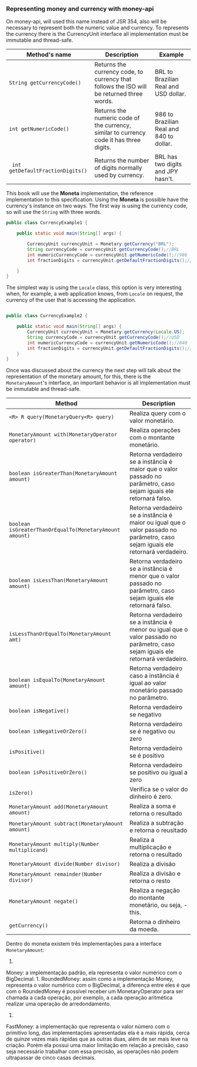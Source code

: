 ### Representing money and currency with money-api



On money-api, will used this name instead of JSR 354, also will be necessary to represent both the numeric value and currency. To represents the currency there is the CurrencyUnit interface all implementation must be immutable and thread-safe.

|Method's name| Description |Example|
| -- | -- | -- |
|```String getCurrencyCode()```|Returns the currency code, to currency that follows the ISO will be returned three words.|BRL to Brazilian Real and USD dollar.
|```int getNumericCode()```|Returns the numeric code of the currency, similar to currency code it has three digits.|986 to Brazilian Real and 840 to dollar.|
|``` int getDefaultFractionDigits()``` |Returns the number of digits normally used by currency.|BRL has two digits and JPY hasn't.|


This book will use the **Moneta** implementation, the reference implementation to this specification. Using the **Moneta** is possible have the currency's instance on two ways. The first way is using the currency code, so will use the ```String``` with three words.


```java
public class CurrencyExample1 {

    public static void main(String[] args) {

        CurrencyUnit currencyUnit = Monetary.getCurrency("BRL");
        String currencyCode = currencyUnit.getCurrencyCode();//BRL
        int numericCurrencyCode = currencyUnit.getNumericCode();//986
        int fractionDigits = currencyUnit.getDefaultFractionDigits();//2

    }
}
```

The simplest way is using the `Locale` class, this option is very interesting when, for example, a web application knows, from `Locale` on request, the currency of the user that is accessing the application.

```java

public class CurrencyExample2 {

    public static void main(String[] args) {
        CurrencyUnit currencyUnit = Monetary.getCurrency(Locale.US);
        String currencyCode = currencyUnit.getCurrencyCode();//USD
        int numericCurrencyCode = currencyUnit.getNumericCode();//840
        int fractionDigits = currencyUnit.getDefaultFractionDigits();//2
    }
}

```

Once was discussed about the currency the next step will talk about the representation of the monetary amount, for this, there is the `MonetaryAmount`'s interface, an important behavior is all implementation must be immutable and thread-safe.

|Method| Description|
| -- | -- |
|```<R> R query(MonetaryQuery<R> query)```|Realiza query com o valor monetário.|
|```MonetaryAmount with(MonetaryOperator operator)```|Realiza operações com o montante monetário.|
|```boolean isGreaterThan(MonetaryAmount amount)```|Retorna verdadeiro se a instância é maior que o valor passado no parâmetro, caso sejam iguais ele retornará falso.|
|```boolean   isGreaterThanOrEqualTo(MonetaryAmount amount)```|Retorna verdadeiro se a instância é maior ou igual que o valor passado no parâmetro, caso sejam iguais ele retornará verdadeiro.|
|```boolean isLessThan(MonetaryAmount amount)```|Retorna verdadeiro se a instância é menor que o valor passado no parâmetro, caso sejam iguais ele retornará falso.|
|```isLessThanOrEqualTo(MonetaryAmount amt)```|Retorna verdadeiro se a instância é menor ou igual que o valor passado no parâmetro, caso sejam iguais ele retornará verdadeiro.|
|```boolean isEqualTo(MonetaryAmount amount)```|Retorna verdadeiro caso a instância é igual ao valor monetário passado no parâmetro.|
|```boolean isNegative()```|Retorna verdadeiro se negativo|
|```boolean isNegativeOrZero()```|Retorna verdadeiro se é negativo ou zero|
|```isPositive()```|Retorna verdadeiro se é positivo|
|```boolean isPositiveOrZero()```|Retorna verdadeiro se positivo ou igual a zero|
|```isZero()```|Verifica se o valor do dinheiro é zero.|
|```MonetaryAmount add(MonetaryAmount amount)```|Realiza a soma e retorna o resultado|
|```MonetaryAmount subtract(MonetaryAmount amount)```|Realiza a subtração e retorna o reusltado|
|```MonetaryAmount multiply(Number multiplicand)```|Realiza a multiplicação e retorna o resultado|
|```MonetaryAmount divide(Number divisor)```|Realiza a divisão|
|```MonetaryAmount remainder(Number divisor)```|Realiza a divisão e retorna o resto|
|```MonetaryAmount negate()```|Realiza a negação do montante monetário, ou seja, -this.
|```getCurrency()```|Retorna o dinheiro da moeda.|

Dentro do moneta existem três implementações para a interface ```MonetaryAmount```:


1. 
Money: a implementação padrão, ela representa o valor numérico com o BigDecimal.
1. 
RoundedMoney: assim como a implementação Money, representa o valor numérico com o BigDecimal, a diferença entre eles é que com o RoundedMoney é possível receber um MonetaryOperator para ser chamada a cada operação, por exemplo, a cada operação aritmética realizar uma operação de arredondamento.

1. 
FastMoney: a implementação que representa o valor número com o primitivo long, das implementações apresentadas ela é a mais rápida, cerca de quinze vezes mais rápidas que as outras duas, além de ser mais leve na criação. Porém ela possui uma maior limitação em relação a precisão, caso seja necessário trabalhar com essa precisão, as operações não podem ultrapassar de cinco casas decimais.
